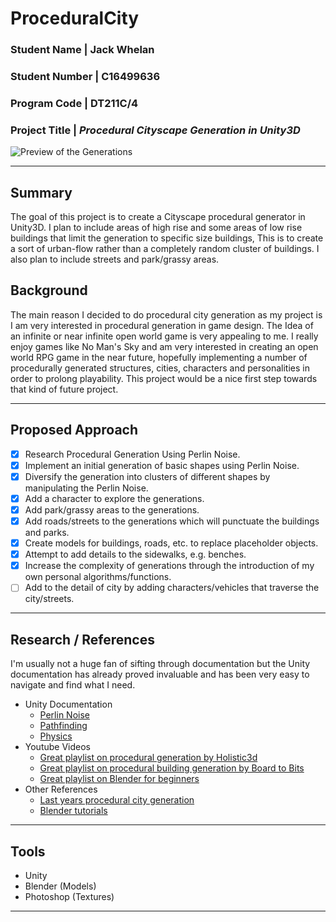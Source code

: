 # ProceduralCity

### **Student Name |** Jack Whelan
### **Student Number |** C16499636
### **Program Code |** DT211C/4
### **Project Title |** *Procedural Cityscape Generation in Unity3D*

![Preview of the Generations](https://github.com/jackwhelan/ProceduralCity/blob/master/Procedural_City_Preview.PNG)

---

## Summary

The goal of this project is to create a Cityscape procedural generator in Unity3D. I plan to include areas of high rise and some areas of low rise buildings that limit the generation to specific size buildings, This is to create a sort of urban-flow rather than a completely random cluster of buildings. I also plan to include streets and park/grassy areas.

## Background

The main reason I decided to do procedural city generation as my project is I am very interested in procedural generation in game design. The Idea of an infinite or near infinite open world game is very appealing to me. I really enjoy games like No Man's Sky and am very interested in creating an open world RPG game in the near future, hopefully implementing a number of procedurally generated structures, cities, characters and personalities in order to prolong playability. This project would be a nice first step towards that kind of future project.

---

## Proposed Approach

- [x] Research Procedural Generation Using Perlin Noise.
- [x] Implement an initial generation of basic shapes using Perlin Noise.
- [x] Diversify the generation into clusters of different shapes by manipulating the Perlin Noise.
- [x] Add a character to explore the generations.
- [x] Add park/grassy areas to the generations.
- [x] Add roads/streets to the generations which will punctuate the buildings and parks.
- [x] Create models for buildings, roads, etc. to replace placeholder objects.
- [x] Attempt to add details to the sidewalks, e.g. benches.
- [x] Increase the complexity of generations through the introduction of my own personal algorithms/functions.
- [ ] Add to the detail of city by adding characters/vehicles that traverse the city/streets.

---

## Research / References

I'm usually not a huge fan of sifting through documentation but the Unity documentation has already proved invaluable and has been very easy to navigate and find what I need.

- Unity Documentation
  - [Perlin Noise](https://docs.unity3d.com/ScriptReference/Mathf.PerlinNoise.html)
  - [Pathfinding](https://docs.unity3d.com/Manual/Navigation.html)
  - [Physics](https://docs.unity3d.com/Manual/Physics3DReference.html)
- Youtube Videos
  - [Great playlist on procedural generation by Holistic3d](https://www.youtube.com/watch?v=z1r7VjgufJ8&list=PLi-ukGVOag_0vJMJKAjUyuPF3kMXKW2lV)
  - [Great playlist on procedural building generation by Board to Bits](https://www.youtube.com/watch?v=tP8mB26nKQU&list=PL5KbKbJ6Gf9-FZIwc1M7dbpJIslv-GWFY&index=9)
  - [Great playlist on Blender for beginners](https://www.youtube.com/watch?v=d5luANNKuEc&list=PLs2aOcA-EaLNX5j2yxVQhEBpFgD3zDR9P)
- Other References
  - [Last years procedural city generation](https://youtu.be/Vumj1N2WlFw?list=PL1n0B6z4e_E5qaYwUOlJ63XI2OR9ty7Bs)
  - [Blender tutorials](https://www.blenderguru.com/tutorials)

---

## Tools

- Unity
- Blender (Models)
- Photoshop (Textures)

---

